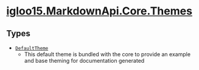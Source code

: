 # [igloo15.MarkdownApi.Core.Themes](./README.md)

## Types

- [`DefaultTheme`](./DefaultTheme.md)
	- This default theme is bundled with the core to provide an example and base theming for documentation generated

